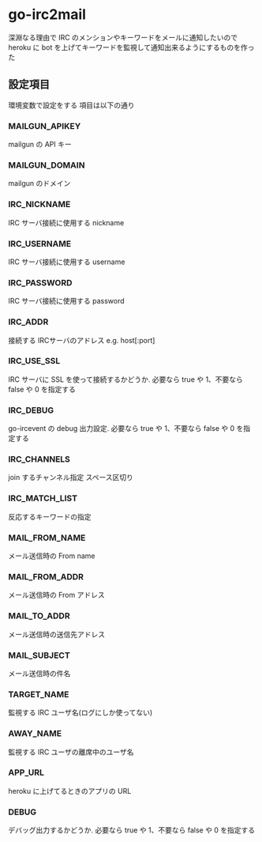 # go-irc2mail

深淵なる理由で IRC のメンションやキーワードをメールに通知したいので heroku に bot を上げてキーワードを監視して通知出来るようにするものを作った

## 設定項目

環境変数で設定をする 項目は以下の通り

### MAILGUN_APIKEY


mailgun の API キー

### MAILGUN_DOMAIN

mailgun のドメイン

### IRC_NICKNAME

IRC サーバ接続に使用する nickname

### IRC_USERNAME

IRC サーバ接続に使用する username

### IRC_PASSWORD

IRC サーバ接続に使用する password

### IRC_ADDR

接続する IRCサーバのアドレス e.g. host[:port]

### IRC_USE_SSL

IRC サーバに SSL を使って接続するかどうか. 必要なら true や 1、不要なら false や 0 を指定する

### IRC_DEBUG

go-ircevent の debug 出力設定. 必要なら true や 1、不要なら false や 0 を指定する

### IRC_CHANNELS

join するチャンネル指定 スペース区切り

### IRC_MATCH_LIST

反応するキーワードの指定

### MAIL_FROM_NAME

メール送信時の From name

### MAIL_FROM_ADDR

メール送信時の From アドレス

### MAIL_TO_ADDR

メール送信時の送信先アドレス

### MAIL_SUBJECT

メール送信時の件名

### TARGET_NAME

監視する IRC ユーザ名(ログにしか使ってない)

### AWAY_NAME

監視する IRC ユーザの離席中のユーザ名

### APP_URL

heroku に上げてるときのアプリの URL

### DEBUG

デバッグ出力するかどうか. 必要なら true や 1、不要なら false や 0 を指定する
